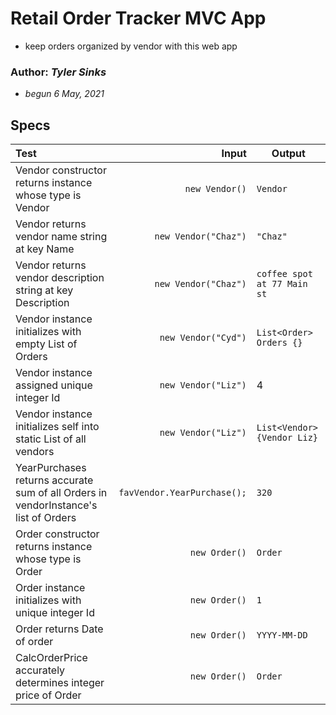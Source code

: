 # Retail Order Tracker MVC App
* keep orders organized by vendor with this web app

### Author: *Tyler Sinks*
* _begun 6 May, 2021_

## Specs
| Test | Input | Output |
|:---|---:|---|
| Vendor constructor returns instance whose type is Vendor | `new Vendor()`  | `Vendor` |
| Vendor returns vendor name string at key Name | `new Vendor("Chaz")` | `"Chaz"` |
| Vendor returns vendor description string at key Description | `new Vendor("Chaz")` | `coffee spot at 77 Main st` |
| Vendor instance initializes with empty List of Orders | `new Vendor("Cyd")` | `List<Order> Orders {}` |
| Vendor instance assigned unique integer Id | `new Vendor("Liz")`  | 4 |
| Vendor instance initializes self into static List of all vendors | `new Vendor("Liz")`  | `List<Vendor> {Vendor Liz}` |
| YearPurchases returns accurate sum of all Orders in vendorInstance's list of Orders  | `favVendor.YearPurchase();` | `320` |
| Order constructor returns instance whose type is Order  | `new Order()` | `Order` |
| Order instance initializes with unique integer Id  | `new Order()` | `1` |
| Order returns Date of order | `new Order()` | `YYYY-MM-DD` |
| CalcOrderPrice accurately determines integer price of Order | `new Order()` | `Order` |